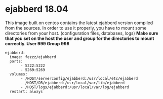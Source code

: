 # ejabberd 18.04
This image built on centos contains the latest ejabberd version compiled from the sources.
In order to use it properly, you have to mount some directories from your host. (configuration files, databases, logs)
**Make sure that you set on the host the user and group for the directories to mount correctly. User 999 Group 998**

~~~
ejabberd:
  image: fezzz/ejabberd
  ports:
       - 5222:5222
       - 5269:5269
  volumes:
       - /HOST/serverconfig/ejabberd:/usr/local/etc/ejabberd
       - /HOST/DB/ejabberd:/usr/local/var/lib/ejabberd
       - /HOST/logs/ejabberd:/usr/local/var/log/ejabberd
  restart: always
~~~
